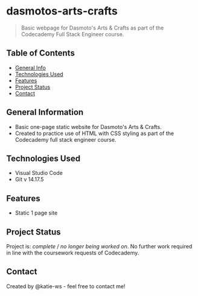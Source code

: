 # dasmotos-arts-crafts
> Basic webpage for Dasmoto's Arts & Crafts as part of the Codecademy Full Stack Engineer course.

## Table of Contents
* [General Info](#general-information)
* [Technologies Used](#technologies-used)
* [Features](#features)
* [Project Status](#project-status)
* [Contact](#contact)

## General Information
- Basic one-page static website for Dasmoto's Arts & Crafts.
- Created to practice use of HTML with CSS styling as part of the Codecademy full stack engineer course. 

## Technologies Used
- Visual Studio Code
- Git v 14.17.5

## Features
- Static 1 page site

## Project Status
Project is: _complete_ / _no longer being worked on_. 
No further work required in line with the coursework requests of Codecademy. 

## Contact
Created by @katie-ws - feel free to contact me!
